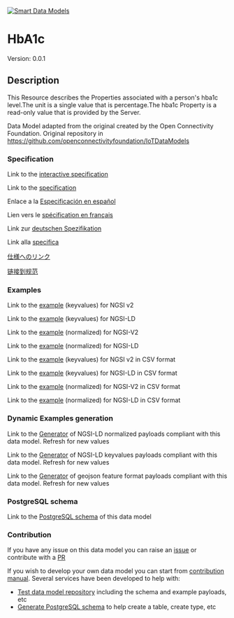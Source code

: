 [![Smart Data Models](https://smartdatamodels.org/wp-content/uploads/2022/01/SmartDataModels_logo.png "Logo")](https://smartdatamodels.org)
# HbA1c
Version: 0.0.1

## Description 

This Resource describes the Properties associated with a person's hba1c level.The unit is a single value that is percentage.The hba1c Property is a read-only value that is provided by the Server.

Data Model adapted from the original created by the Open Connectivity Foundation. Original repository in https://github.com/openconnectivityfoundation/IoTDataModels
### Specification

Link to the [interactive specification](https://swagger.lab.fiware.org/?url=https://smart-data-models.github.io/dataModel.OCF/HbA1c/swagger.yaml)

Link to the [specification](https://github.com/smart-data-models/dataModel.OCF/blob/master/HbA1c/doc/spec.md)

Enlace a la [Especificación en español](https://github.com/smart-data-models/dataModel.OCF/blob/master/HbA1c/doc/spec_ES.md)

Lien vers le [spécification en français](https://github.com/smart-data-models/dataModel.OCF/blob/master/HbA1c/doc/spec_FR.md)

Link zur [deutschen Spezifikation](https://github.com/smart-data-models/dataModel.OCF/blob/master/HbA1c/doc/spec_DE.md)

Link alla [specifica](https://github.com/smart-data-models/dataModel.OCF/blob/master/HbA1c/doc/spec_IT.md)

[仕様へのリンク](https://github.com/smart-data-models/dataModel.OCF/blob/master/HbA1c/doc/spec_JA.md)

[链接到规范](https://github.com/smart-data-models/dataModel.OCF/blob/master/HbA1c/doc/spec_ZH.md)
### Examples

Link to the [example](https://smart-data-models.github.io/dataModel.OCF/HbA1c/examples/example.json) (keyvalues) for NGSI v2

Link to the [example](https://smart-data-models.github.io/dataModel.OCF/HbA1c/examples/example.jsonld) (keyvalues) for NGSI-LD

Link to the [example](https://smart-data-models.github.io/dataModel.OCF/HbA1c/examples/example-normalized.json) (normalized) for NGSI-V2

Link to the [example](https://smart-data-models.github.io/dataModel.OCF/HbA1c/examples/example-normalized.jsonld) (normalized) for NGSI-LD

Link to the [example](https://github.com/smart-data-models/dataModel.OCF/blob/master/HbA1c/examples/example.json.csv) (keyvalues) for NGSI v2 in CSV format

Link to the [example](https://github.com/smart-data-models/dataModel.OCF/blob/master/HbA1c/examples/example.jsonld.csv) (keyvalues) for NGSI-LD in CSV format

Link to the [example](https://github.com/smart-data-models/dataModel.OCF/blob/master/HbA1c/examples/example-normalized.json.csv) (normalized) for NGSI-V2 in CSV format

Link to the [example](https://github.com/smart-data-models/dataModel.OCF/blob/master/HbA1c/examples/example-normalized.jsonld.csv) (normalized) for NGSI-LD in CSV format
### Dynamic Examples generation

Link to the [Generator](https://smartdatamodels.org/extra/ngsi-ld_generator.php?schemaUrl=https://raw.githubusercontent.com/smart-data-models/dataModel.OCF/master/HbA1c/schema.json&email=info@smartdatamodels.org) of NGSI-LD normalized payloads compliant with this data model. Refresh for new values

Link to the [Generator](https://smartdatamodels.org/extra/ngsi-ld_generator_keyvalues.php?schemaUrl=https://raw.githubusercontent.com/smart-data-models/dataModel.OCF/master/HbA1c/schema.json&email=info@smartdatamodels.org) of NGSI-LD keyvalues payloads compliant with this data model. Refresh for new values

Link to the [Generator](https://smartdatamodels.org/extra/geojson_features_generator.php?schemaUrl=https://raw.githubusercontent.com/smart-data-models/dataModel.OCF/master/HbA1c/schema.json&email=info@smartdatamodels.org) of geojson feature format payloads compliant with this data model. Refresh for new values
### PostgreSQL schema

Link to the [PostgreSQL schema](https://github.com/smart-data-models/dataModel.OCF/blob/master/HbA1c/schema.sql) of this data model
### Contribution

 If you have any issue on this data model you can raise an [issue](https://github.com/smart-data-models/dataModel.OCF/issues)  or contribute with a [PR](https://github.com/smart-data-models/dataModel.OCF/pulls)

 If you wish to develop your own data model you can start from [contribution manual](https://bit.ly/contribution_manual). Several services have been developed to help with: 
 - [Test data model repository](https://smartdatamodels.org/index.php/data-models-contribution-api/) including the schema and example payloads, etc
 - [Generate PostgreSQL schema](https://smartdatamodels.org/index.php/sql-service/) to help create a table, create type, etc